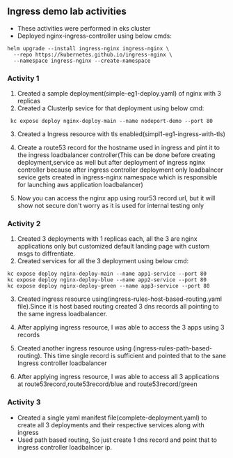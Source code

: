 ## Ingress demo lab activities
* These activities were performed in eks cluster
* Deployed nginx-ingress-controller using below cmds:
```
helm upgrade --install ingress-nginx ingress-nginx \
  --repo https://kubernetes.github.io/ingress-nginx \
  --namespace ingress-nginx --create-namespace
```
### Activity 1
1. Created a sample deployment(simple-eg1-deploy.yaml) of nginx with 3 replicas
2. Created a ClusterIp sevice for that deployment using below cmd:
```
 kc expose deploy nginx-deploy-main --name nodeport-demo --port 80
```
3. Created a Ingress resource with tls enabled(simpl1-eg1-ingress-with-tls)

4. Create a route53 record for the hostname used in ingress and pint it to the ingress loadbalancer controller(This can be done before creating deployment,service as well but after deployment of ingress nginx controller because after ingress controller deployment only loadbalncer sevice gets created in ingress-nginx namespace which is responsible for launching aws application loadbalancer) 

5. Now you can access the nginx app using rour53 record url, but it will show not secure don't worry as it is used for internal testing only

### Activity 2
1. Created 3 deployments with 1 replicas each, all the 3 are nginx applications only but customized default landing page with custom msgs to diffrentiate.
2. Created services for all the 3 deployment using below cmd:
```
kc expose deploy nginx-deploy-main --name app1-service --port 80
kc expose deploy nginx-deploy-blue --name app2-service --port 80
kc expose deploy nginx-deploy-green --name app3-service --port 80
```
3. Created ingress resource using(ingress-rules-host-based-routing.yaml file).Since it is host based routing created 3 dns records all pointing to the same ingress loadbalancer.

4. After applying ingress resource, I was able to access the 3 apps using 3 records 

5. Created another ingress resource using (ingress-rules-path-based-routing). This time single record is sufficient and pointed that to the sane Ingress controller loadbalancer

5. After applying ingress resource, I was able to access all 3 applications at route53record,route53record/blue and route53record/green

### Activity 3
* Created a single yaml manifest file(complete-deployment.yaml) to create all 3 deployments and their respective services along with ingress
* Used path based routing, So just create 1 dns record and point that to ingress controller loadbalncer ip.